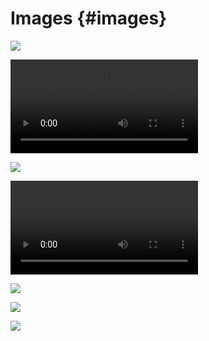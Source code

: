 # Images {#images}

![](symbols/video#.mp4)

![](symbols/v.ideo.mp4)

![](symbols/audio#.mp4)

![](symbols/a.udio.mp4)

![](symbols/apple..png)

![](bad.file.name.png)

![](811.strip.gif)